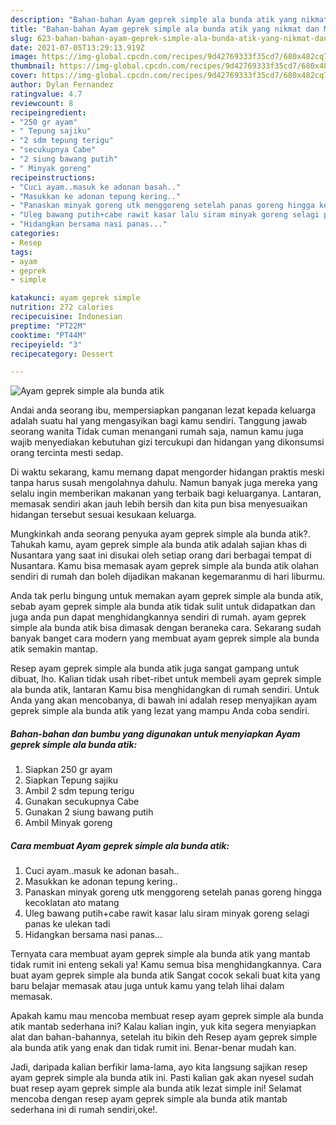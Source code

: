 ```yaml
---
description: "Bahan-bahan Ayam geprek simple ala bunda atik yang nikmat dan Mudah Dibuat"
title: "Bahan-bahan Ayam geprek simple ala bunda atik yang nikmat dan Mudah Dibuat"
slug: 623-bahan-bahan-ayam-geprek-simple-ala-bunda-atik-yang-nikmat-dan-mudah-dibuat
date: 2021-07-05T13:29:13.919Z
image: https://img-global.cpcdn.com/recipes/9d42769333f35cd7/680x482cq70/ayam-geprek-simple-ala-bunda-atik-foto-resep-utama.jpg
thumbnail: https://img-global.cpcdn.com/recipes/9d42769333f35cd7/680x482cq70/ayam-geprek-simple-ala-bunda-atik-foto-resep-utama.jpg
cover: https://img-global.cpcdn.com/recipes/9d42769333f35cd7/680x482cq70/ayam-geprek-simple-ala-bunda-atik-foto-resep-utama.jpg
author: Dylan Fernandez
ratingvalue: 4.7
reviewcount: 8
recipeingredient:
- "250 gr ayam"
- " Tepung sajiku"
- "2 sdm tepung terigu"
- "secukupnya Cabe"
- "2 siung bawang putih"
- " Minyak goreng"
recipeinstructions:
- "Cuci ayam..masuk ke adonan basah.."
- "Masukkan ke adonan tepung kering.."
- "Panaskan minyak goreng utk menggoreng setelah panas goreng hingga kecoklatan ato matang"
- "Uleg bawang putih+cabe rawit kasar lalu siram minyak goreng selagi panas ke ulekan tadi"
- "Hidangkan bersama nasi panas..."
categories:
- Resep
tags:
- ayam
- geprek
- simple

katakunci: ayam geprek simple 
nutrition: 272 calories
recipecuisine: Indonesian
preptime: "PT22M"
cooktime: "PT44M"
recipeyield: "3"
recipecategory: Dessert

---
```



![Ayam geprek simple ala bunda atik](https://img-global.cpcdn.com/recipes/9d42769333f35cd7/680x482cq70/ayam-geprek-simple-ala-bunda-atik-foto-resep-utama.jpg)

Andai anda seorang ibu, mempersiapkan panganan lezat kepada keluarga adalah suatu hal yang mengasyikan bagi kamu sendiri. Tanggung jawab seorang  wanita Tidak cuman menangani rumah saja, namun kamu juga wajib menyediakan kebutuhan gizi tercukupi dan hidangan yang dikonsumsi orang tercinta mesti sedap.

Di waktu  sekarang, kamu memang dapat mengorder hidangan praktis meski tanpa harus susah mengolahnya dahulu. Namun banyak juga mereka yang selalu ingin memberikan makanan yang terbaik bagi keluarganya. Lantaran, memasak sendiri akan jauh lebih bersih dan kita pun bisa menyesuaikan hidangan tersebut sesuai kesukaan keluarga. 



Mungkinkah anda seorang penyuka ayam geprek simple ala bunda atik?. Tahukah kamu, ayam geprek simple ala bunda atik adalah sajian khas di Nusantara yang saat ini disukai oleh setiap orang dari berbagai tempat di Nusantara. Kamu bisa memasak ayam geprek simple ala bunda atik olahan sendiri di rumah dan boleh dijadikan makanan kegemaranmu di hari liburmu.

Anda tak perlu bingung untuk memakan ayam geprek simple ala bunda atik, sebab ayam geprek simple ala bunda atik tidak sulit untuk didapatkan dan juga anda pun dapat menghidangkannya sendiri di rumah. ayam geprek simple ala bunda atik bisa dimasak dengan beraneka cara. Sekarang sudah banyak banget cara modern yang membuat ayam geprek simple ala bunda atik semakin mantap.

Resep ayam geprek simple ala bunda atik juga sangat gampang untuk dibuat, lho. Kalian tidak usah ribet-ribet untuk membeli ayam geprek simple ala bunda atik, lantaran Kamu bisa menghidangkan di rumah sendiri. Untuk Anda yang akan mencobanya, di bawah ini adalah resep menyajikan ayam geprek simple ala bunda atik yang lezat yang mampu Anda coba sendiri.

<!--inarticleads1-->

##### Bahan-bahan dan bumbu yang digunakan untuk menyiapkan Ayam geprek simple ala bunda atik:

1. Siapkan 250 gr ayam
1. Siapkan  Tepung sajiku
1. Ambil 2 sdm tepung terigu
1. Gunakan secukupnya Cabe
1. Gunakan 2 siung bawang putih
1. Ambil  Minyak goreng




<!--inarticleads2-->

##### Cara membuat Ayam geprek simple ala bunda atik:

1. Cuci ayam..masuk ke adonan basah..
1. Masukkan ke adonan tepung kering..
1. Panaskan minyak goreng utk menggoreng setelah panas goreng hingga kecoklatan ato matang
1. Uleg bawang putih+cabe rawit kasar lalu siram minyak goreng selagi panas ke ulekan tadi
1. Hidangkan bersama nasi panas...




Ternyata cara membuat ayam geprek simple ala bunda atik yang mantab tidak rumit ini enteng sekali ya! Kamu semua bisa menghidangkannya. Cara buat ayam geprek simple ala bunda atik Sangat cocok sekali buat kita yang baru belajar memasak atau juga untuk kamu yang telah lihai dalam memasak.

Apakah kamu mau mencoba membuat resep ayam geprek simple ala bunda atik mantab sederhana ini? Kalau kalian ingin, yuk kita segera menyiapkan alat dan bahan-bahannya, setelah itu bikin deh Resep ayam geprek simple ala bunda atik yang enak dan tidak rumit ini. Benar-benar mudah kan. 

Jadi, daripada kalian berfikir lama-lama, ayo kita langsung sajikan resep ayam geprek simple ala bunda atik ini. Pasti kalian gak akan nyesel sudah buat resep ayam geprek simple ala bunda atik lezat simple ini! Selamat mencoba dengan resep ayam geprek simple ala bunda atik mantab sederhana ini di rumah sendiri,oke!.

